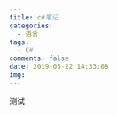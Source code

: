 ```yaml
---
title: c#笔记
categories:
  - 语言
tags:
  - C#
comments: false
date: 2019-05-22 14:33:08
img:
---
```


测试

